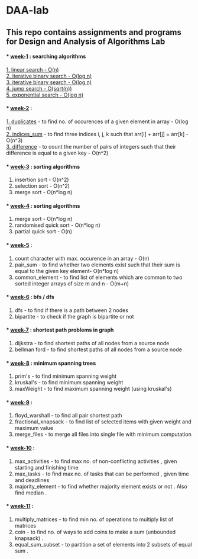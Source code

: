 # DAA-lab
## This repo contains assignments and programs for Design and Analysis of Algorithms Lab
#### * [week-1](week-1) : searching algorithms 
[1. linear search - O(n)](week-1/linear_search.cpp)  
[2. iterative binary search - O(log n)](week-1/iterative_binary_search.cpp)   
[3. iterative binary search - O(log n)](week-1/recursive_binary_search.cpp)   
[4. jump search - O(sqrt(n))](week-1/jump_search.cpp)    
[5. exponential search - O(log n)](week-1/exponential_search.cpp)    

#### * [week-2](week-2) :
[1. duplicates](week-2/duplicates.cpp) - to find no. of occurences of a given element in array - O(log n)     
[2. indices_sum](week-2/indices_sum.cpp) - to find three indices i, j, k such that arr[i] + arr[j] = arr[k] - O(n^3)      
[3. difference](week-2/difference.cpp) - to count the number of pairs of integers such that their difference is equal to a given key - O(n^2)     

#### * [week-3](week-3) : sorting algorithms 
1. insertion sort - O(n^2)
2. selection sort - O(n^2)
3. merge sort - O(n*log n)

#### * [week-4](week-4) : sorting algorithms 
1. merge sort - O(n*log n)
2. randomised quick sort - O(n*log n)
3. partial quick sort - O(n)

#### * [week-5](week-5) :
1. count character with max. occurence in an array - O(n)
2. pair_sum - to find whether two elements exist such that their sum is equal to the given key element- O(n*log n)
3. common_element - to find list of elements which are common to two sorted integer arrays of size m and n - O(m+n)

#### * [week-6](week-6) : bfs / dfs
1. dfs - to find if there is a path between 2 nodes
2. bipartite - to check if the graph is bipartite or not

#### * [week-7](week-7) : shortest path problems in graph
1. dijkstra - to find shortest paths of all nodes from a source node
2. bellman ford - to find shortest paths of all nodes from a source node


#### * [week-8](week-8) : minimum spanning trees
1. prim's - to find minimum spanning weight
2. kruskal's - to find minimum spanning weight
3. maxWeight - to find maximum spanning weight (using kruskal's)

#### * [week-9](week-9) :
1. floyd_warshall - to find all pair shortest path
2. fractional_knapsack - to find list of selected items with given weight and maximum value
3. merge_files - to merge all files into single file with minimum computation

#### * [week-10](week-10) :
1. max_activities - to find max no. of non-conflicting activities , given starting and finishing time
2. max_tasks - to find max no. of tasks that can be performed , given time and deadlines
3. majority_element - to find whether majority element exists or not . Also find median .

#### * [week-11](week-11) :
1. multiply_matrices - to find min no. of operations to multiply list of matrices
2. coin - to find no. of ways to add coins  to make a sum (unbounded knapsack) .
3. equal_sum_subset - to partition a set of elements into 2 subsets of equal sum .
